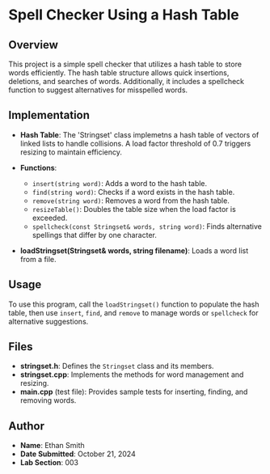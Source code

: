 # Spell Checker Using a Hash Table  
  
## Overview
This project is a simple spell checker that utilizes a hash table to store words efficiently. The hash table structure allows quick insertions, deletions, and searches of words. Additionally, it includes a spellcheck function to suggest alternatives for misspelled words.  

## Implementation  
- **Hash Table**: The 'Stringset' class implemetns a hash table of vectors of linked lists to handle collisions. A load factor threshold of 0.7 triggers resizing to maintain efficiency.  
  
- **Functions**:
  - `insert(string word)`: Adds a word to the hash table.
  - `find(string word)`: Checks if a word exists in the hash table.
  - `remove(string word)`: Removes a word from the hash table.
  - `resizeTable()`: Doubles the table size when the load factor is exceeded.
  - `spellcheck(const Stringset& words, string word)`: Finds alternative spellings that differ by one character.
- **loadStringset(Stringset& words, string filename)**: Loads a word list from a file.

## Usage
To use this program, call the `loadStringset()` function to populate the hash table, then use `insert`, `find`, and `remove` to manage words or `spellcheck` for alternative suggestions.

## Files
- **stringset.h**: Defines the `Stringset` class and its members.
- **stringset.cpp**: Implements the methods for word management and resizing.
- **main.cpp** (test file): Provides sample tests for inserting, finding, and removing words.

## Author
- **Name**: Ethan Smith
- **Date Submitted**: October 21, 2024
- **Lab Section**: 003
